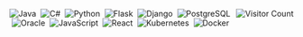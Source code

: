 
![Java](https://img.shields.io/badge/Java-%23ED8B00.svg?style=flat-square&logo=java&logoColor=white)
&nbsp;![C#](https://img.shields.io/badge/C%23-239120.svg?style=flat-square&logo=c-sharp&logoColor=white)
&nbsp;![Python](https://img.shields.io/badge/Python-%233776AB.svg?style=flat-square&logo=python&logoColor=white)
&nbsp;![Flask](https://img.shields.io/badge/Flask-%23000.svg?style=flat-square&logo=flask&logoColor=white)
&nbsp;![Django](https://img.shields.io/badge/Django-%23092E20.svg?style=flat-square&logo=django&logoColor=white)<img align="right" src="https://profile-counter.glitch.me/a1rtem/count.svg" alt="Visitor Count">
&nbsp;![PostgreSQL](https://img.shields.io/badge/PostgreSQL-%23336791.svg?style=flat-square&logo=postgresql&logoColor=white)<br>
&nbsp;![Oracle](https://img.shields.io/badge/Oracle-F80000.svg?style=flat-square&logo=oracle&logoColor=white)
&nbsp;![JavaScript](https://img.shields.io/badge/JavaScript-%23F7DF1E.svg?style=flat-square&logo=javascript&logoColor=black)
&nbsp;![React](https://img.shields.io/badge/React-%2361DAFB.svg?style=flat-square&logo=react&logoColor=black)
&nbsp;![Kubernetes](https://img.shields.io/badge/Kubernetes-%23326CE5.svg?style=flat-square&logo=kubernetes&logoColor=white)
&nbsp;![Docker](https://img.shields.io/badge/Docker-%232496ED.svg?style=flat-square&logo=docker&logoColor=white)

</div>
